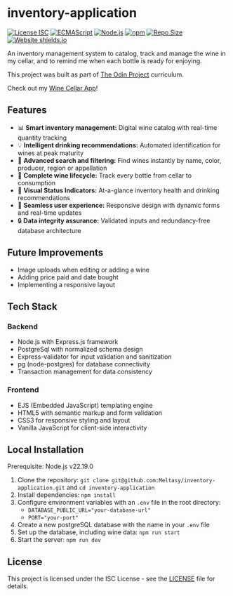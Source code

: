 # inventory-application

[![License ISC](https://img.shields.io/github/license/Meltasy/inventory-application)](https://opensource.org/licenses/ISC)
[![ECMAScript](https://img.shields.io/badge/ECMAScript-2025-blue.svg)](https://ecma-international.org/publications-and-standards/standards/ecma-262/)
[![Node.js](https://img.shields.io/badge/Node.js-v22.12.0-brightgreen.svg)](https://nodejs.org/)
[![npm](https://img.shields.io/badge/npm-v11.3.0-red.svg)](https://www.npmjs.com/)
[![Repo Size](https://img.shields.io/github/repo-size/Meltasy/inventory-application)](https://github.com/Meltasy/inventory-application)
[![Website shields.io](https://img.shields.io/website-up-down-green-red/http/shields.io.svg)](https://inventory-application-production-b054.up.railway.app/)

An inventory management system to catalog, track and manage the wine in my cellar, and to remind me when each bottle is ready for enjoying.

This project was built as part of [The Odin Project](https://www.theodinproject.com/lessons/node-path-nodejs-inventory-application) curriculum.

Check out my [Wine Cellar App](https://inventory-application-production-b054.up.railway.app/)!

## Features

* 📊 **Smart inventory management:** Digital wine catalog with real-time quantity tracking
* 💡 **Intelligent drinking recommendations:** Automated identification for wines at peak maturity
* 🔎 **Advanced search and filtering:** Find wines instantly by name, color, producer, region or appellation
* 🍾 **Complete wine lifecycle:** Track every bottle from cellar to consumption
* 🍷 **Visual Status Indicators:** At-a-glance inventory health and drinking recommendations
* 💫 **Seamless user experience:** Responsive design with dynamic forms and real-time updates
* 🔒 **Data integrity assurance:** Validated inputs and redundancy-free database architecture

## Future Improvements

* Image uploads when editing or adding a wine
* Adding price paid and date bought
* Implementing a responsive layout

## Tech Stack

### Backend

* Node.js with Express.js framework
* PostgreSql with normalized schema design
* Express-validator for input validation and sanitization
* pg (node-postgres) for database connectivity
* Transaction management for data consistency

### Frontend

* EJS (Embedded JavaScript) templating engine
* HTML5 with semantic markup and form validation
* CSS3 for responsive styling and layout
* Vanilla JavaScript for client-side interactivity

## Local Installation

Prerequisite: Node.js v22.19.0

1. Clone the repository: `git clone git@github.com:Meltasy/inventory-application.git` and `cd inventory-application`
2. Install dependencies: `npm install`
3. Configure environment variables with an `.env` file in the root directory:
    * `DATABASE_PUBLIC_URL="your-database-url"`
    * `PORT="your-port"`
4. Create a new postgreSQL database with the name in your `.env` file
5. Set up the database, including wine data: `npm run start`
6. Start the server: `npm run dev`

## License

This project is licensed under the ISC License - see the [LICENSE](LICENSE) file for details.